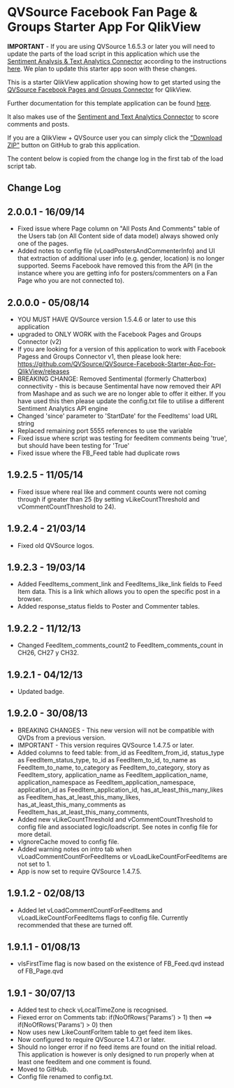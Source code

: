 QVSource Facebook Fan Page & Groups Starter App For QlikView
===================================================
**IMPORTANT** - If you are using QVSource 1.6.5.3 or later you will need to update the parts of the load script in this application which use the [Sentiment Analysis & Text Analytics Connector](http://wiki.qvsource.com/Sentiment-Analysis-And-Text-Analytics-Connector-For-QlikView.ashx) according to the instructions [here](http://wiki.qvsource.com/Upgrading-to-version-1_1-of-the-Sentiment-Analysis-And-Text-Analytics-Connector.ashx). We plan to update this starter app soon with these changes.

This is a starter QlikView application showing how to get started using the [QVSource Facebook Pages and Groups Connector](http://wiki.qvsource.com/Facebook-Fan-Pages-And-Groups-Connector-For-QlikView-(v2).ashx) for QlikView.

Further documentation for this template application can be found [here](http://wiki.qvsource.com/QlikView-Connector-for-Facebook-Pages-Demo-Application.ashx).

It also makes use of the [Sentiment and Text Analytics Connector](http://wiki.qvsource.com/Sentiment-Analysis-And-Text-Analytics-Connector-For-QlikView.ashx) to score comments and posts.

If you are a QlikView + QVSource user you can simply click the ["Download ZIP"](https://github.com/QVSource/QVSource-Facebook-Starter-App-For-QlikView/archive/master.zip) button on GitHub to grab this application.

The content below is copied from the change log in the first tab of the load script tab.

Change Log
----------
2.0.0.1 - 16/09/14
------------------
* Fixed issue where Page column on "All Posts And Comments" table of the Users tab (on All Content side of data model) always showed only one of the pages.
* Added notes to config file (vLoadPostersAndCommenterInfo) and UI that extraction of additional user info (e.g. gender, location) is no longer supported. Seems Facebook have removed this from the API (in the instance where you are getting info for posters/commenters on a Fan Page who you are not connected to).

2.0.0.0 - 05/08/14
------------------
* YOU MUST HAVE QVSource version 1.5.4.6 or later to use this application
* upgraded to ONLY WORK with the Facebook Pages and Groups Connector (v2)
* If you are looking for a version of this application to work with Facebook Pagess and Groups Connector v1, then please look here: https://github.com/QVSource/QVSource-Facebook-Starter-App-For-QlikView/releases
* BREAKING CHANGE:  Removed Sentimental (formerly Chatterbox) connectivity - this is because Sentimental have now removed their API from Mashape and as such we are no longer able to offer it either. If you have used this
then please update the config.txt file to utilise a different Sentiment Analytics API engine
* Changed 'since' parameter to 'StartDate' for the FeedItems' load URL string
* Replaced remaining port 5555 references to use the variable
* Fixed issue where script was testing for feeditem comments being 'true', but should have been testing for 'True'
* Fixed issue where the FB_Feed table had duplicate rows

1.9.2.5 - 11/05/14
------------------
* Fixed issue where real like and comment counts were not coming through if greater than 25 (by setting vLikeCountThreshold and vCommentCountThreshold to 24).

1.9.2.4 - 21/03/14
------------------
* Fixed old QVSource logos.

1.9.2.3 - 19/03/14
------------------
* Added FeedItems_comment_link and FeedItems_like_link fields to Feed Item data. This is a link which allows you to open the specific post in a browser.
* Added response_status fields to Poster and Commenter tables.

1.9.2.2 - 11/12/13
------------------
* Changed FeedItem_comments_count2 to FeedItem_comments_count in CH26, CH27 y CH32.

1.9.2.1 - 04/12/13
------------------
* Updated badge.

1.9.2.0 - 30/08/13
------------------
* BREAKING CHANGES - This new version will not be compatible with QVDs from a previous version.
* IMPORTANT - This version requires QVSource 1.4.7.5 or later.
* Added columns to feed table:
from_id as FeedItem_from_id,
status_type as FeedItem_status_type,
to_id as FeedItem_to_id,
to_name as FeedItem_to_name,
to_category as FeedItem_to_category,
story as FeedItem_story,
application_name as FeedItem_application_name,
application_namespace as FeedItem_application_namespace,
application_id as FeedItem_application_id,
has_at_least_this_many_likes as FeedItem_has_at_least_this_many_likes,
has_at_least_this_many_comments as FeedItem_has_at_least_this_many_comments,
* Added new vLikeCountThreshold and vCommentCountThreshold to config file and associated logic/loadscript. See notes in config file for more detail.
* vIgnoreCache moved to config file.
* Added warning notes on intro tab when vLoadCommentCountForFeedItems or vLoadLikeCountForFeedItems are not set to 1.
* App is now set to require QVSource 1.4.7.5.

1.9.1.2 - 02/08/13
------------------
* Added let vLoadCommentCountForFeedItems and vLoadLikeCountForFeedItems flags to config file. Currently recommended that these are turned off.

1.9.1.1 - 01/08/13
------------------
* vIsFirstTime flag is now based on the existence of FB_Feed.qvd instead of FB_Page.qvd

1.9.1 - 30/07/13
----------------
* Added test to check vLocalTimeZone is recognised.
* Fiexed error on Comments tab: if(NoOfRows('Params') > 1) then ==> if(NoOfRows('Params') > 0) then
* Now uses new LikeCountForItem table to get feed item likes.
* Now configured to require QVSource 1.4.7.1 or later.
* Should no longer error if no feed items are found on the initial reload. This application is however is only designed to run properly when at least one feeditem and one comment is found.
* Moved to GitHub.
* Config file renamed to config.txt.
